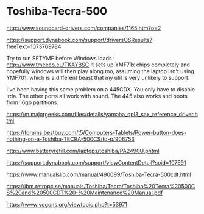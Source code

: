 # Toshiba-Tecra-500


http://www.soundcard-drivers.com/companies/1165.htm?o=2





https://support.dynabook.com/support/driversOSResults?freeText=1073769784




Try to run SETYMF before Windows loads : http://www.tmeeco.eu/TKAYBSC
It sets up YMF71x chips completely and hopefully windows will then play along too, assuming the laptop isn't using YMF701, which is a different beast that my util is very unlikely to support.




I've been having this same problem on a 445CDX. You only have to disable irda. The other ports all work with sound. The 445 also works and boots from 16gb partitions.


https://m.majorgeeks.com/files/details/yamaha_opl3_sax_reference_driver.html

https://forums.bestbuy.com/t5/Computers-Tablets/Power-button-does-nothing-on-a-Toshiba-TECRA-500CS/td-p/906753




http://www.batteryrefill.com/laptops/toshiba/PA2490U.phtml

https://support.dynabook.com/support/viewContentDetail?soid=107591



https://www.manualslib.com/manual/490099/Toshiba-Tecra-500cdt.html

https://ibm.retropc.se/manuals/Toshiba/Tecra/Toshiba%20Tecra%20500CS%20and%20500CDT%20-%20Maintenance%20Manual.pdf


https://www.vogons.org/viewtopic.php?t=53971

